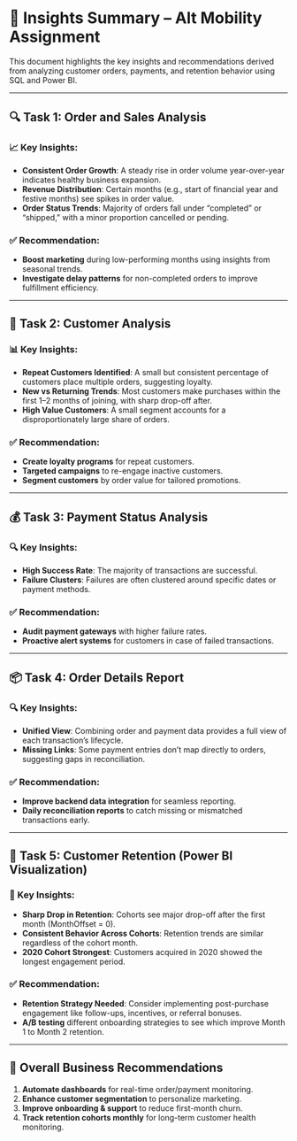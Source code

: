 # 📌 Insights Summary – Alt Mobility Assignment

This document highlights the key insights and recommendations derived from analyzing customer orders, payments, and retention behavior using SQL and Power BI.

---

## 🔍 Task 1: Order and Sales Analysis

### 📈 Key Insights:
- **Consistent Order Growth**: A steady rise in order volume year-over-year indicates healthy business expansion.
- **Revenue Distribution**: Certain months (e.g., start of financial year and festive months) see spikes in order value.
- **Order Status Trends**: Majority of orders fall under “completed” or “shipped,” with a minor proportion cancelled or pending.

### ✅ Recommendation:
- **Boost marketing** during low-performing months using insights from seasonal trends.
- **Investigate delay patterns** for non-completed orders to improve fulfillment efficiency.

---

## 👥 Task 2: Customer Analysis

### 📊 Key Insights:
- **Repeat Customers Identified**: A small but consistent percentage of customers place multiple orders, suggesting loyalty.
- **New vs Returning Trends**: Most customers make purchases within the first 1–2 months of joining, with sharp drop-off after.
- **High Value Customers**: A small segment accounts for a disproportionately large share of orders.

### ✅ Recommendation:
- **Create loyalty programs** for repeat customers.
- **Targeted campaigns** to re-engage inactive customers.
- **Segment customers** by order value for tailored promotions.

---

## 💰 Task 3: Payment Status Analysis

### 🔍 Key Insights:
- **High Success Rate**: The majority of transactions are successful.
- **Failure Clusters**: Failures are often clustered around specific dates or payment methods.

### ✅ Recommendation:
- **Audit payment gateways** with higher failure rates.
- **Proactive alert systems** for customers in case of failed transactions.

---

## 📦 Task 4: Order Details Report

### 🔍 Key Insights:
- **Unified View**: Combining order and payment data provides a full view of each transaction’s lifecycle.
- **Missing Links**: Some payment entries don’t map directly to orders, suggesting gaps in reconciliation.

### ✅ Recommendation:
- **Improve backend data integration** for seamless reporting.
- **Daily reconciliation reports** to catch missing or mismatched transactions early.

---

## 🔁 Task 5: Customer Retention (Power BI Visualization)

### 🧠 Key Insights:
- **Sharp Drop in Retention**: Cohorts see major drop-off after the first month (MonthOffset = 0).
- **Consistent Behavior Across Cohorts**: Retention trends are similar regardless of the cohort month.
- **2020 Cohort Strongest**: Customers acquired in 2020 showed the longest engagement period.

### ✅ Recommendation:
- **Retention Strategy Needed**: Consider implementing post-purchase engagement like follow-ups, incentives, or referral bonuses.
- **A/B testing** different onboarding strategies to see which improve Month 1 to Month 2 retention.

---

## 🧾 Overall Business Recommendations

1. **Automate dashboards** for real-time order/payment monitoring.
2. **Enhance customer segmentation** to personalize marketing.
3. **Improve onboarding & support** to reduce first-month churn.
4. **Track retention cohorts monthly** for long-term customer health monitoring.
